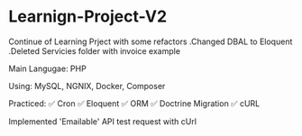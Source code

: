 # Learnign-Project-V2

Continue of Learning Prject with some refactors
.Changed DBAL to Eloquent
.Deleted Servicies folder with invoice example

Main Langugae: PHP

Using: MySQL, NGNIX, Docker, Composer

Practiced:
✅ Cron ✅ Eloquent ✅ ORM ✅ Doctrine Migration ✅ cURL

Implemented 'Emailable' API test request with cUrl
